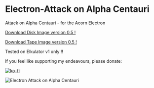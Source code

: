 # Electron-Attack on Alpha Centauri

Attack on Alpha Centauri - for the Acorn Electron

[Download Disk Image version 0.5 !](https://github.com/Snuggsy187/Electron-Attack-on-Alpha-Centauri/raw/main/Releases/Attack-E-v.0.5.ssd)

[Download Tape Image version 0.5 !](https://github.com/Snuggsy187/Electron-Attack-on-Alpha-Centaury/raw/main/Releases/Attack-E-v.0.5.uef)

Tested on Elkulator v1 only !!

If you feel like supporting my endeavours, please donate:

[![ko-fi](https://ko-fi.com/img/githubbutton_sm.svg)](https://ko-fi.com/snuggsy187)

![Electron Attack on Alpha Centauri](https://github.com/Snuggsy187/Electron-Attack-on-Alpha-Centauri/blob/main/png/ElkAttack1.png)
